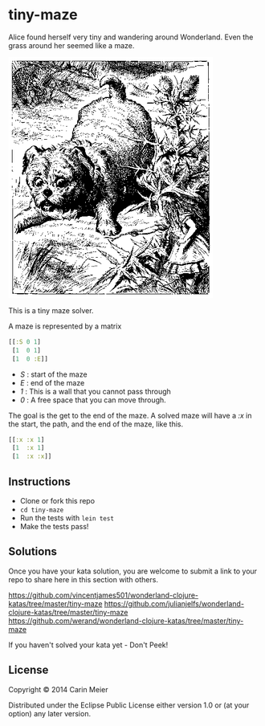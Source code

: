﻿# tiny-maze

Alice found herself very tiny and wandering around Wonderland.  Even
the grass around her seemed like a maze.

![alice tiny](/images/alicetiny.gif)

This is a tiny maze solver.

A maze is represented by a matrix

```clojure
[[:S 0 1]
 [1  0 1]
 [1  0 :E]]
```

- _S_ : start of the maze
- _E_ : end of the maze
- _1_ : This is a wall that you cannot pass through
- _0_ : A free space that you can move through.

The goal is the get to the end of the maze.  A solved maze will have a
_:x_ in the start, the path, and the end of the maze, like this.

```clojure
[[:x :x 1]
 [1  :x 1]
 [1  :x :x]]
```


## Instructions

- Clone or fork this repo
- `cd tiny-maze`
- Run the tests with `lein test`
- Make the tests pass!

## Solutions

Once you have your kata solution, you are welcome to submit a link to your repo to share here in this section with others.

https://github.com/vincentjames501/wonderland-clojure-katas/tree/master/tiny-maze
https://github.com/julianjelfs/wonderland-clojure-katas/tree/master/tiny-maze
https://github.com/werand/wonderland-clojure-katas/tree/master/tiny-maze

If you haven't solved your kata yet - Don't Peek!

## License

Copyright © 2014 Carin Meier

Distributed under the Eclipse Public License either version 1.0 or (at
your option) any later version.

